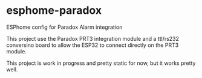 # esphome-paradox
ESPhome config for Paradox Alarm integration


This project use the Paradox PRT3 integration module and a ttl/rs232 conversino board to allow the ESP32 to connect directly on the PRT3 module.

This project is work in progress and pretty static for now, but it works pretty well.
